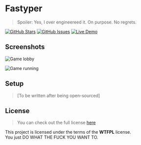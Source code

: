 # Fastyper
>Spoiler: Yes, I over engineereed it. On purpose. No regrets.

[![GitHub Stars](https://img.shields.io/github/stars/IgorAntun/fastyper.svg?style=flat-square)](https://github.com/IgorAntun/fastyper/stargazers)
[![GitHub Issues](https://img.shields.io/github/issues/IgorAntun/fastyper.svg?style=flat-square)](https://github.com/IgorAntun/fastyper/issues) [![Live Demo](https://img.shields.io/badge/demo-offline-red.svg?style=flat-square)](https://igorantun.com/)

## Screenshots
![Game lobby](https://i.imgur.com/OyYQydk.png)

![Game running](https://i.imgur.com/VJlD30E.png)

## Setup
>[To be written after being open-sourced]

## License
>You can check out the full license [here](https://github.com/IgorAntun/fastyper/blob/master/LICENSE.md)

This project is licensed under the terms of the **WTFPL** license.  
You just DO WHAT THE FUCK YOU WANT TO.
